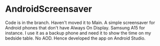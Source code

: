 # AndroidScreensaver
Code is in the branch. Haven't moved it to Main.
A simple screensaver for Android phones that don't have Always On Display. Samsung A15 for instance. I use it as a backup phone and need it to show the time on my bedside table. No AOD. Hence developed the app on Android Studio.
